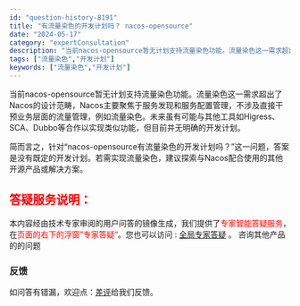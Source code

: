 ```yaml
---
id: "question-history-8191"
title: "有流量染色的开发计划吗？ nacos-opensource"
date: "2024-05-17"
category: "expertConsultation"
description: "当前nacos-opensource暂无计划支持流量染色功能。流量染色这一需求超出了Nacos的设计范畴，Nacos主要聚焦于服务发现和服务配置管理，不涉及直接干预业务层面的流量管理，例如流量染色。未来虽有可能与其他工具如Higress、SCA、Dubbo等合作以实现类似功能，但目前并无明确的开发计"
tags: ["流量染色","开发计划"]
keywords: ["流量染色","开发计划"]
---
```


当前nacos-opensource暂无计划支持流量染色功能。流量染色这一需求超出了Nacos的设计范畴，Nacos主要聚焦于服务发现和服务配置管理，不涉及直接干预业务层面的流量管理，例如流量染色。未来虽有可能与其他工具如Higress、SCA、Dubbo等合作以实现类似功能，但目前并无明确的开发计划。

简而言之，针对“nacos-opensource有流量染色的开发计划吗？”这一问题，答案是没有既定的开发计划。若需实现流量染色，建议探索与Nacos配合使用的其他开源产品或解决方案。
## <font color="#FF0000">答疑服务说明：</font> 

本内容经由技术专家审阅的用户问答的镜像生成，我们提供了<font color="#FF0000">专家智能答疑服务</font>，在<font color="#FF0000">页面的右下的浮窗”专家答疑“</font>。您也可以访问 : [全局专家答疑](https://opensource.alibaba.com/chatBot) 。 咨询其他产品的的问题

### 反馈
如问答有错漏，欢迎点：[差评](https://ai.nacos.io/user/feedbackByEnhancerGradePOJOID?enhancerGradePOJOId=13550)给我们反馈。
